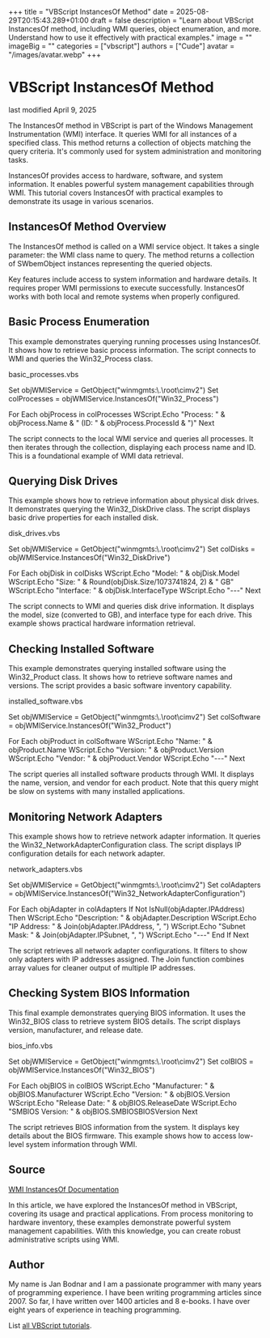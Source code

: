 +++
title = "VBScript InstancesOf Method"
date = 2025-08-29T20:15:43.289+01:00
draft = false
description = "Learn about VBScript InstancesOf method, including WMI queries, object enumeration, and more. Understand how to use it effectively with practical examples."
image = ""
imageBig = ""
categories = ["vbscript"]
authors = ["Cude"]
avatar = "/images/avatar.webp"
+++

# VBScript InstancesOf Method

last modified April 9, 2025

The InstancesOf method in VBScript is part of the Windows Management
Instrumentation (WMI) interface. It queries WMI for all instances of a specified
class. This method returns a collection of objects matching the query criteria.
It's commonly used for system administration and monitoring tasks.

InstancesOf provides access to hardware, software, and system
information. It enables powerful system management capabilities through WMI.
This tutorial covers InstancesOf with practical examples to
demonstrate its usage in various scenarios.

## InstancesOf Method Overview

The InstancesOf method is called on a WMI service object. It takes
a single parameter: the WMI class name to query. The method returns a collection
of SWbemObject instances representing the queried objects.

Key features include access to system information and hardware details. It
requires proper WMI permissions to execute successfully. InstancesOf
works with both local and remote systems when properly configured.

## Basic Process Enumeration

This example demonstrates querying running processes using InstancesOf.
It shows how to retrieve basic process information. The script connects to WMI
and queries the Win32_Process class.

basic_processes.vbs
  

Set objWMIService = GetObject("winmgmts:\\.\root\cimv2")
Set colProcesses = objWMIService.InstancesOf("Win32_Process")

For Each objProcess in colProcesses
    WScript.Echo "Process: " &amp; objProcess.Name &amp; " (ID: " &amp; objProcess.ProcessId &amp; ")"
Next

The script connects to the local WMI service and queries all processes. It then
iterates through the collection, displaying each process name and ID. This is a
foundational example of WMI data retrieval.

## Querying Disk Drives

This example shows how to retrieve information about physical disk drives. It
demonstrates querying the Win32_DiskDrive class. The script displays basic
drive properties for each installed disk.

disk_drives.vbs
  

Set objWMIService = GetObject("winmgmts:\\.\root\cimv2")
Set colDisks = objWMIService.InstancesOf("Win32_DiskDrive")

For Each objDisk in colDisks
    WScript.Echo "Model: " &amp; objDisk.Model
    WScript.Echo "Size: " &amp; Round(objDisk.Size/1073741824, 2) &amp; " GB"
    WScript.Echo "Interface: " &amp; objDisk.InterfaceType
    WScript.Echo "---"
Next

The script connects to WMI and queries disk drive information. It displays the
model, size (converted to GB), and interface type for each drive. This example
shows practical hardware information retrieval.

## Checking Installed Software

This example demonstrates querying installed software using the Win32_Product
class. It shows how to retrieve software names and versions. The script provides
a basic software inventory capability.

installed_software.vbs
  

Set objWMIService = GetObject("winmgmts:\\.\root\cimv2")
Set colSoftware = objWMIService.InstancesOf("Win32_Product")

For Each objProduct in colSoftware
    WScript.Echo "Name: " &amp; objProduct.Name
    WScript.Echo "Version: " &amp; objProduct.Version
    WScript.Echo "Vendor: " &amp; objProduct.Vendor
    WScript.Echo "---"
Next

The script queries all installed software products through WMI. It displays the
name, version, and vendor for each product. Note that this query might be slow
on systems with many installed applications.

## Monitoring Network Adapters

This example shows how to retrieve network adapter information. It queries the
Win32_NetworkAdapterConfiguration class. The script displays IP configuration
details for each network adapter.

network_adapters.vbs
  

Set objWMIService = GetObject("winmgmts:\\.\root\cimv2")
Set colAdapters = objWMIService.InstancesOf("Win32_NetworkAdapterConfiguration")

For Each objAdapter in colAdapters
    If Not IsNull(objAdapter.IPAddress) Then
        WScript.Echo "Description: " &amp; objAdapter.Description
        WScript.Echo "IP Address: " &amp; Join(objAdapter.IPAddress, ", ")
        WScript.Echo "Subnet Mask: " &amp; Join(objAdapter.IPSubnet, ", ")
        WScript.Echo "---"
    End If
Next

The script retrieves all network adapter configurations. It filters to show only
adapters with IP addresses assigned. The Join function combines array values for
cleaner output of multiple IP addresses.

## Checking System BIOS Information

This final example demonstrates querying BIOS information. It uses the
Win32_BIOS class to retrieve system BIOS details. The script displays version,
manufacturer, and release date.

bios_info.vbs
  

Set objWMIService = GetObject("winmgmts:\\.\root\cimv2")
Set colBIOS = objWMIService.InstancesOf("Win32_BIOS")

For Each objBIOS in colBIOS
    WScript.Echo "Manufacturer: " &amp; objBIOS.Manufacturer
    WScript.Echo "Version: " &amp; objBIOS.Version
    WScript.Echo "Release Date: " &amp; objBIOS.ReleaseDate
    WScript.Echo "SMBIOS Version: " &amp; objBIOS.SMBIOSBIOSVersion
Next

The script retrieves BIOS information from the system. It displays key details
about the BIOS firmware. This example shows how to access low-level system
information through WMI.

## Source

[WMI InstancesOf Documentation](https://learn.microsoft.com/en-us/windows/win32/wmisdk/swbemservices-instancesof)

In this article, we have explored the InstancesOf method in VBScript,
covering its usage and practical applications. From process monitoring to hardware
inventory, these examples demonstrate powerful system management capabilities.
With this knowledge, you can create robust administrative scripts using WMI.

## Author

My name is Jan Bodnar and I am a passionate programmer with many years of
programming experience. I have been writing programming articles since 2007. So
far, I have written over 1400 articles and 8 e-books. I have over eight years of
experience in teaching programming.

List [all VBScript tutorials](/vbscript/).